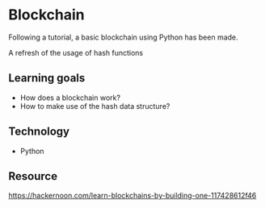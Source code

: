 # Blockchain

Following a tutorial, a basic blockchain using Python has been made. 

A refresh of the usage of hash functions

## Learning goals
- How does a blockchain work?
- How to make use of the hash data structure?

## Technology
- Python

## Resource
https://hackernoon.com/learn-blockchains-by-building-one-117428612f46 